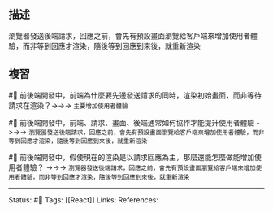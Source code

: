 ## 描述


瀏覽器發送後端請求，回應之前，會先有預設畫面瀏覽給客戶端來增加使用者體驗，而非等到回應才渲染，隨後等到回應到來後，就重新渲染

## 複習

#🧠 前後端開發中，前端為什麼要先邊發送請求的同時，渲染初始畫面，而非等待請求在渲染？->->-> `主要增加使用者體驗`
<!--SR:!2024-10-29,469,250-->

#🧠 前後端開發中，前端、請求、畫面、後端通常如何協作才能提升使用者體驗 ->->-> `瀏覽器發送後端請求，回應之前，會先有預設畫面瀏覽給客戶端來增加使用者體驗，而非等到回應才渲染，隨後等到回應到來後，就重新渲染`
<!--SR:!2023-07-21,194,250-->

#🧠 前後端開發中，假使現在的渲染是以請求回應為主，那麼還能怎麼做能增加使用者體驗？ ->->-> `瀏覽器發送後端請求，回應之前，會先有預設畫面瀏覽給客戶端來增加使用者體驗，而非等到回應才渲染，隨後等到回應到來後，就重新渲染`
<!--SR:!2024-09-24,439,250-->


---
Status: #🌱 
Tags:
[[React]]
Links:
References: